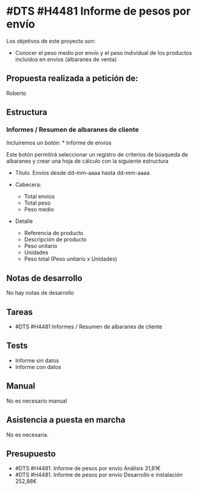 # #DTS #H4481 Informe de pesos por envío

Los objetivos de este proyecto son:
+ Conocer el peso medio por envío y el peso individual de los productos incluidos en envíos (albaranes de venta)

## Propuesta realizada a petición de:
Roberto

## Estructura

### Informes / Resumen de albaranes de cliente
Incluiremos un botón:
    * Informe de envíos

Este botón permitirá seleccionar un registro de criterios de búsqueda de albaranes y crear una hoja de cálculo con la siguiente estructura

+ Título. Envíos desde dd-mm-aaaa hasta dd-mm-aaaa
+ Cabecera:
    + Total envíos
    + Total peso
    + Peso medio

+ Detalle
    + Referencia de producto
    + Descripción de producto
    + Peso unitario
    + Unidades
    + Peso total (Peso unitario x Unidades)

## Notas de desarrollo
No hay notas de desarrollo


## Tareas
* #DTS #H4481 Informes / Resumen de albaranes de cliente

## Tests
+ Informe sin datos
+ Informe con datos

## Manual
No es necesario manual

## Asistencia a puesta en marcha
No es necesaria.

## Presupuesto
* #DTS #H4481. Informe de pesos por envío Análisis 31,61€
* #DTS #H4481. Informe de pesos por envío Desarrollo e instalación 252,88€